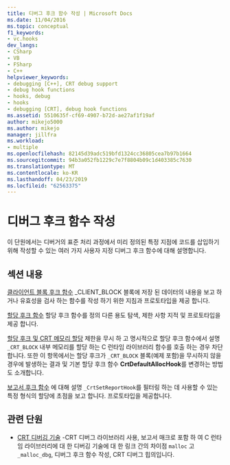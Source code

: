 ```yaml
---
title: 디버그 후크 함수 작성 | Microsoft Docs
ms.date: 11/04/2016
ms.topic: conceptual
f1_keywords:
- vc.hooks
dev_langs:
- CSharp
- VB
- FSharp
- C++
helpviewer_keywords:
- debugging [C++], CRT debug support
- debug hook functions
- hooks, debug
- hooks
- debugging [CRT], debug hook functions
ms.assetid: 5510635f-cf69-4907-b72d-ae27af1f19af
author: mikejo5000
ms.author: mikejo
manager: jillfra
ms.workload:
- multiple
ms.openlocfilehash: 82145d39adc519bfd1324cc36805cea7b97b1664
ms.sourcegitcommit: 94b3a052fb1229c7e7f8804b09c1d403385c7630
ms.translationtype: MT
ms.contentlocale: ko-KR
ms.lasthandoff: 04/23/2019
ms.locfileid: "62563375"
---
```

# <a name="debug-hook-function-writing"></a>디버그 후크 함수 작성
이 단원에서는 디버거의 표준 처리 과정에서 미리 정의된 특정 지점에 코드를 삽입하기 위해 작성할 수 있는 여러 가지 사용자 지정 디버그 후크 함수에 대해 설명합니다.

## <a name="in-this-section"></a>섹션 내용
 [클라이언트 블록 후크 함수](../debugger/client-block-hook-functions.md) _CLIENT_BLOCK 블록에 저장 된 데이터의 내용을 보고 하거나 유효성을 검사 하는 함수를 작성 하기 위한 지침과 프로토타입을 제공 합니다.

 [할당 후크 함수](../debugger/allocation-hook-functions.md) 할당 후크 함수를 정의 다른 용도 탐색, 제한 사항 지적 및 프로토타입을 제공 합니다.

 [할당 후크 및 CRT 메모리 할당](../debugger/allocation-hooks-and-c-run-time-memory-allocations.md) 제한을 무시 하 고 명시적으로 할당 후크 함수에서 설명 `_CRT_BLOCK` 내부 메모리를 할당 하는 C 런타임 라이브러리 함수를 호출 하는 경우 차단 합니다. 또한 이 항목에서는 할당 후크가 `_CRT_BLOCK` 블록(예제 포함)을 무시하지 않을 경우에 발생하는 결과 및 기본 할당 후크 함수 **CrtDefaultAllocHook**를 변경하는 방법도 소개합니다.

 [보고서 후크 함수](../debugger/report-hook-functions.md) 에 대해 설명 `_CrtSetReportHook`를 필터링 하는 데 사용할 수 있는 특정 형식의 할당에 초점을 보고 합니다. 프로토타입을 제공합니다.

## <a name="related-sections"></a>관련 단원

- [CRT 디버깅 기술](../debugger/crt-debugging-techniques.md) -CRT 디버그 라이브러리 사용, 보고서 매크로 포함 하 여 C 런타임 라이브러리에 대 한 디버깅 기술에 대 한 링크 간의 차이점 `malloc` 고 `_malloc_dbg`, 디버그 후크 함수 작성, CRT 디버그 힙의입니다.